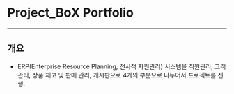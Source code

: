 # Project_BoX Portfolio
*****
개요
----
* ERP(Enterprise Resource Planning, 전사적 자원관리) 시스템을 직원관리, 고객관리, 상품 재고 및 판매 관리, 게시판으로 4개의 부분으로 나누어서 프로젝트를 진행. 
